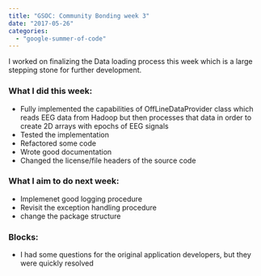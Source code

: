 ```yaml
---
title: "GSOC: Community Bonding week 3"
date: "2017-05-26"
categories: 
  - "google-summer-of-code"
---
```


I worked on finalizing the Data loading process this week which is a large stepping stone for further development.  

###   

### What I did this week:

- Fully implemented the capabilities of OffLineDataProvider class which reads EEG data from Hadoop but then processes that data in order to create 2D arrays with epochs of EEG signals
- Tested the implementation
- Refactored some code
- Wrote good documentation
- Changed the license/file headers of the source code

### What I aim to do next week:

- Implemenet good logging procedure
- Revisit the exception handling procedure
- change the package structure

### Blocks:

- I had some questions for the original application developers, but they were quickly resolved
